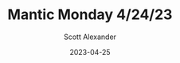 ---
layout: podcast
title: "Mantic Monday 4/24/23"
author: Scott Alexander
description: https://web.archive.org/web/20230501014434/https://astralcodexten.substack.com/p/mantic-monday-42423
date: 2023-04-25
length: 2010633
duration: 503
guid: mantic-monday-42423
---